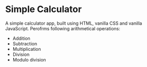 # Simple Calculator

A simple calculator app, built using HTML, vanilla CSS and vanilla JavaScript. Perofrms following arithmetical operations:

- Addition
- Subtraction
- Multiplication
- Division
- Modulo division
